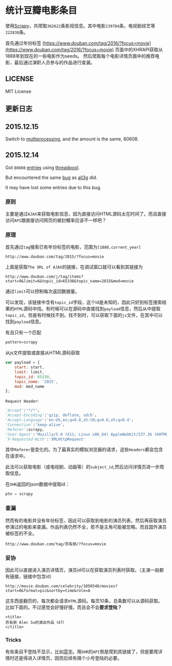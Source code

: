 # 统计豆瓣电影条目

使用[Scrapy](https://doc.scrapy.org/en/latest/)，共爬取`362622`条影视信息。其中电影`139784`条，电视剧综艺等`222838`条。

首先通过年份标签 [https://www.douban.com/tag/2016/?focus=movie](https://www.douban.com/tag/2016/?focus=movie) 页面中的XHRAPI获取从1888年到现在的一些电影作为seeds。 然后爬取每个电影详情页面中的推荐电影，最后通过演职人员参与的作品进行查漏。


## LICENSE

MIT License

## 更新日志

## 2015.12.15
Switch to [multiprocessing](https://docs.python.org/2/library/multiprocessing.html), and the amount is the same, 80608.

## 2015.12.14
Got `80608` [entries](https://github.com/jun-kai-xin/douban/blob/55fc2c3ad938e6f771f6435b1247a041abdb076f/id_list.txt) using [threadpool](https://github.com/SpotlightKid/threadpool).

But encountered the same [bug](https://github.com/SpotlightKid/threadpool/issues/1) as [all3g](https://github.com/all3g) did.

It may have lost some entries due to this bug.

### 原则
主要是通过`AJAX`来获取电影信息，因为直接访问HTML源码太花时间了。而且直接访问`API`跟直接访问网页的被封概率应该不一样吧？


### 原理
首先通过`tag`搜索已有年份标签的电影，范围为`[1888,current_year]`

```language
http://www.douban.com/tag/2015/?focus=movie
```

上面是获取`The URL of AJAX`的链接，在调试窗口就可以看到其链接为

```language
http://www.douban.com/j/tag/items?start=9&limit=6&topic_id=65330&topic_name=2015&mod=movie
```

通过`limit`可以控制每次返回数据量。

可以发现，该链接中含有`topic_id`字段，这个id是未知的，因此只好到标签搜索结果的`HTML`源码中找。有时候可以在源码中直接找到`payload`信息，然后从中提取`topic_id`，但是有时候找不到。找不到时，可以获取下面的`js`文件，在其中可以找到`payload`信息。


有且只有一个匹配

```python
pattern=scrapy
```

从js文件提取或直接从HTML源码获取

```javascript
var payload = {
    start: start,
    limit: limit,
    topic_id: 65330,
    topic_name: '2015',
    mod: mod_name
};
```

`Request Header`:

```python
'Accept':'*/*'，
'Accept-Encoding':'gzip, deflate, sdch'，
'Accept-Language':'en-US,en;q=0.8,zh-CN;q=0.6,zh;q=0.4'，
'Connection':'keep-alive'，
'Referer':scrapy，
'User-Agent':'Mozilla/5.0 (X11; Linux x86_64) AppleWebKit/537.36 (KHTML, like Gecko) Chrome/47.0.2526.80 Safari/537.36'，
'X-Requested-With':'XMLHttpRequest'
```

其中`Referer`是变化的。为了最真实的模拟浏览器的请求，这些`Headers`都会包含在请求中。

此法可以获取电影（或电视剧、动画等）的`subject_id`,然后访问详情页进一步爬取信息。

在`XHR`返回的json数据中提取id：

```python
ptn = scrapy
```

### 查漏
然而有的电影并没有年份标签，因此可以获取到电影的演员列表，然后再获取演员参演过的电影来查漏。作品列表仍然不全，若不是主角可能被忽略。而且国外演员被标签的不全。

```language
http://www.douban.com/tag/苏有朋/?focus=movie
```

### 妥协
因此可以直接进入演员详情页，演员id可以在获取演员列表时获取。（主演一般都有链接，链接中包含id）

```language
http://movie.douban.com/celebrity/1050540/movies?start=0&format=pic&sortby=time&role=A
```

这东西是翻页的，每次都会请求`HTML`源码。每页10条，总条数可以从源码获取。比如下面的。不过感觉会好慢好慢。而且会不会**要求登陆？**

```language
<title>
苏有朋 Alec Su的演出作品（47）
</title>
```

### Tricks
有些条目不登陆不显示，比如[蓝宇](http://movie.douban.com/subject/1308076/)。用`XHR`的`API`倒是爬到其链接了，但是要爬详情时还是得进入详情页，因而后续有搞个小号登陆的必要。
